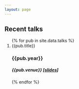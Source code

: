 ```yaml
---
layout: page
---
```

 <head>
 <link rel="stylesheet" href="/assets/css/main.css">
<script src="//code.jquery.com/jquery-1.12.4.min.js"></script>
<script src="https://madaan.github.io/assets/js/common.js"></script>
 </head>
 <article class="post-content publications clearfix">

<h2 id="publications">Recent talks</h2>
<ol class="bibliography">
{% for pub in site.data.talks %}
<li> <span class="title">{{pub.title}}</span>
<h3 class="year">{{pub.year}}</h3>
<h5>{{pub.venue}} [<a href="{{pub.talk}}">slides</a>]</h5>
 </li>
 {% endfor %}
 </ol>

</article>
